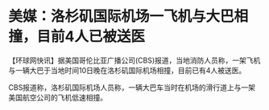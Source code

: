 # 美媒：洛杉矶国际机场一飞机与大巴相撞，目前4人已被送医

【环球网快讯】据美国哥伦比亚广播公司(CBS)报道，当地消防人员称，一架飞机与一辆大巴于当地时间10日晚在洛杉矶国际机场相撞，目前已有4人被送医。

CBS报道称，洛杉矶国际机场人员称，一辆大巴车当时在机场的滑行道上与一架美国航空公司的飞机低速相撞。

